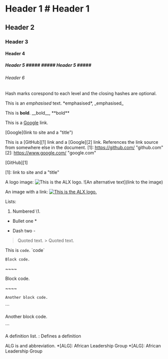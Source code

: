 # Header 1              \# Header 1
## Header 2
### Header 3
#### Header 4 ####
##### Header 5 #####    \#\#\#\#\# Header 5 \#\#\#\#\#
###### Header 6 ######
Hash marks corespond to each level and the closing hashes are optional.


This is an *emphasised* text. \*emphasised\*, \_emphasised\_

This is __bold__. \_\_bold\_\_, \*\*bold\*\*


This is a [Google](https://www.google.com/ "google.com") link.

\[Google\]\(link to site and a \"title\"\)


This is a [GitHub][1] link and a [Google][2] link. References the link source from somewhere else in the document.
[1]: https://github.com/ "github.com"
[2]: https://www.google.com/ "google.com"

\[GitHub\]\[1\]

\[1\]: link to site and a \"title\"


A logo image: ![This is the ALX logo.](https://africabusinesscommunities.com/Images/Key%20Logos/alx.png "ALX") \!\[An alternative text\]\(link to the image\)

An image with a link: [![This is the ALX logo.](https://africabusinesscommunities.com/Images/Key%20Logos/alx.png "ALX")](https://www.alxafrica.com/ "www.alxafrica.com")


Lists:
1. Numbered \1. 
* Bullet one \* 
- Dash two \- 

> Quoted text.
\> Quoted text.

This is `code`. \`code\`
~~~~
Block code.
~~~~
\~\~\~\~

Block code.

\~\~\~\~
```
Another block code.
```
\`\`\`

Another block code.

\`\`\`

A definition list.
: Defines a definition

ALG is and abbreviation.
*[ALG]: African Leadership Group \*\[ALG\]\: African Leadership Group